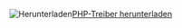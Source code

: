 ![Herunterladen](../ssdt/media/download.png)[PHP-Treiber herunterladen](https://go.microsoft.com/fwlink/?linkid=871846)
